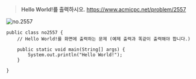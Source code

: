 > **Hello World!를 출력하시오.**
https://www.acmicpc.net/problem/2557

![no.2557](https://img1.daumcdn.net/thumb/R1280x0/?scode=mtistory2&fname=https%3A%2F%2Fblog.kakaocdn.net%2Fdn%2FbBR132%2FbtrxkfqElIG%2FKYO4k85d6AIyKclk5Diyr0%2Fimg.png "no.2557")

    public class no2557 {
        // Hello World!를 화면에 출력하는 문제 (예제 출력과 똑같이 출력해야 합니다.)
        
        public static void main(String[] args) {
            System.out.println("Hello World!");
        }
     
    }
    
